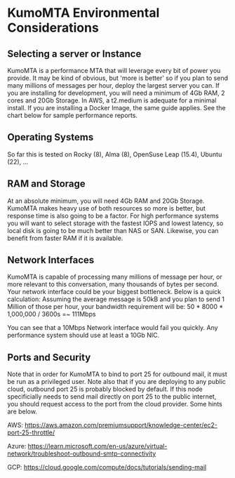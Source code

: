# KumoMTA Environmental Considerations

## Selecting a server or Instance

KumoMTA is a performance MTA that will leverage every bit of power you provide. It may be kind of obvious, but 'more is better' so if you plan to send many millions of messages per hour, deploy the largest server you can. If you are installing for  development, you will need a minimum of 4Gb RAM, 2 cores and 20Gb Storage. In AWS, a t2.medium is adequate for a minimal install.  If you are installing a Docker Image, the same guide applies. See the chart below for sample performance reports.


## Operating Systems

So far this is tested on Rocky (8), Alma (8), OpenSuse Leap (15.4), Ubuntu (22), ...


## RAM and Storage 
At an absolute minimum, you will need 4Gb RAM and 20Gb Storage.  KumoMTA makes heavy use of both resources so more is better, but response time is also going to be a factor.  For high performance systems you will want to select storage with the fastest IOPS and lowest latency, so local disk is going to be much better than NAS or SAN. Likewise, you can benefit from faster RAM if it is available.


## Network Interfaces
KumoMTA is capable of processing many millions of message per hour, or more relevant to this conversation, many thousands of bytes per second.  Your network interface could be your biggest bottleneck.  Below is a quick calculation:
Assuming the average message is 50kB and you plan to send 1 Million of those per hour, your bandwidth requirement will be:
50 * 8000 * 1,000,000 / 3600s =~ 111Mbps

You can see that a 10Mbps Network interface would fail you quickly.  Any performance system should use at least a 10Gb NIC.

## Ports and Security
Note that in order for KumoMTA to bind to port 25 for outbound mail, it must be run as a privileged user.
Note also that if you are deploying to any public cloud, outbound port 25 is probably blocked by default. If this node specificially needs to send mail directly on port 25 to the public internet, you should request access to the port from the cloud provider.  Some hints are below.

AWS: https://aws.amazon.com/premiumsupport/knowledge-center/ec2-port-25-throttle/

Azure: https://learn.microsoft.com/en-us/azure/virtual-network/troubleshoot-outbound-smtp-connectivity

GCP: https://cloud.google.com/compute/docs/tutorials/sending-mail



